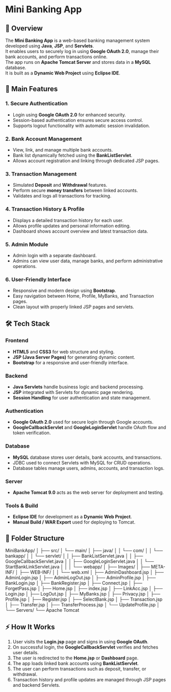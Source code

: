# Mini Banking App

## 🧾 Overview
The **Mini Banking App** is a web-based banking management system developed using **Java**, **JSP**, and **Servlets**.  
It enables users to securely log in using **Google OAuth 2.0**, manage their bank accounts, and perform transactions online.  
The app runs on **Apache Tomcat Server** and stores data in a **MySQL** database.  
It is built as a **Dynamic Web Project** using **Eclipse IDE**.

## 🚀 Main Features
### 1. Secure Authentication
- Login using **Google OAuth 2.0** for enhanced security.
- Session-based authentication ensures secure access control.
- Supports logout functionality with automatic session invalidation.

### 2. Bank Account Management
- View, link, and manage multiple bank accounts.
- Bank list dynamically fetched using the **BankListServlet**.
- Allows account registration and linking through dedicated JSP pages.

### 3. Transaction Management
- Simulated **Deposit** and **Withdrawal** features.
- Perform secure **money transfers** between linked accounts.
- Validates and logs all transactions for tracking.

### 4. Transaction History & Profile
- Displays a detailed transaction history for each user.
- Allows profile updates and personal information editing.
- Dashboard shows account overview and latest transaction data.

### 5. Admin Module
- Admin login with a separate dashboard.
- Admins can view user data, manage banks, and perform administrative operations.

### 6. User-Friendly Interface
- Responsive and modern design using **Bootstrap**.
- Easy navigation between Home, Profile, MyBanks, and Transaction pages.
- Clean layout with properly linked JSP pages and servlets.

## 🛠 Tech Stack

### Frontend
- **HTML5** and **CSS3** for web structure and styling.  
- **JSP (Java Server Pages)** for generating dynamic content.  
- **Bootstrap** for a responsive and user-friendly interface.

### Backend
- **Java Servlets** handle business logic and backend processing.  
- **JSP** integrated with Servlets for dynamic page rendering.  
- **Session Handling** for user authentication and state management.

### Authentication
- **Google OAuth 2.0** used for secure login through Google accounts.  
- **GoogleCallbackServlet** and **GoogleLoginServlet** handle OAuth flow and token verification.

### Database
- **MySQL** database stores user details, bank accounts, and transactions.  
- JDBC used to connect Servlets with MySQL for CRUD operations.  
- Database tables manage users, admins, accounts, and transaction logs.

### Server
- **Apache Tomcat 9.0** acts as the web server for deployment and testing.

### Tools & Build
- **Eclipse IDE** for development as a **Dynamic Web Project**.  
- **Manual Build / WAR Export** used for deploying to Tomcat.

## 📁 Folder Structure
MiniBankApp/
│
├── src/
│ └── main/
│ ├── java/
│ │ └── com/
│ │ └── bankapp/
│ │ └── servlet/
│ │ ├── BankListServlet.java
│ │ ├── GoogleCallbackServlet.java
│ │ ├── GoogleLoginServlet.java
│ │ └── StartBankLinkServlet.java
│ │
│ └── webapp/
│ ├── Images/
│ ├── META-INF/
│ ├── WEB-INF/
│ │ └── web.xml
│ ├── AdminDashboard.jsp
│ ├── AdminLogin.jsp
│ ├── AdminLogOut.jsp
│ ├── AdminProfile.jsp
│ ├── BankLogin.jsp
│ ├── BankRegister.jsp
│ ├── Connect.jsp
│ ├── ForgetPass.jsp
│ ├── Home.jsp
│ ├── index.jsp
│ ├── LinkAcc.jsp
│ ├── Login.jsp
│ ├── LogOut.jsp
│ ├── MyBanks.jsp
│ ├── Privacy.jsp
│ ├── Profile.jsp
│ ├── Register.jsp
│ ├── SelectBank.jsp
│ ├── Transaction.jsp
│ ├── Transfer.jsp
│ ├── TransferProcess.jsp
│ └── UpdateProfile.jsp
│
└── Servers/
└── Apache Tomcat


## ⚡ How It Works
1. User visits the **Login.jsp** page and signs in using **Google OAuth**.  
2. On successful login, the **GoogleCallbackServlet** verifies and fetches user details.  
3. The user is redirected to the **Home.jsp** or **Dashboard** page.  
4. The app loads linked bank accounts using **BankListServlet**.  
5. The user can perform transactions such as deposit, transfer, or withdrawal.  
6. Transaction history and profile updates are managed through JSP pages and backend Servlets.
